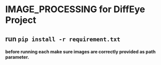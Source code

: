 # IMAGE_PROCESSING for DiffEye Project

## run `pip install -r requirement.txt`

#### before running each make sure images are correctly provided as path parameter.

